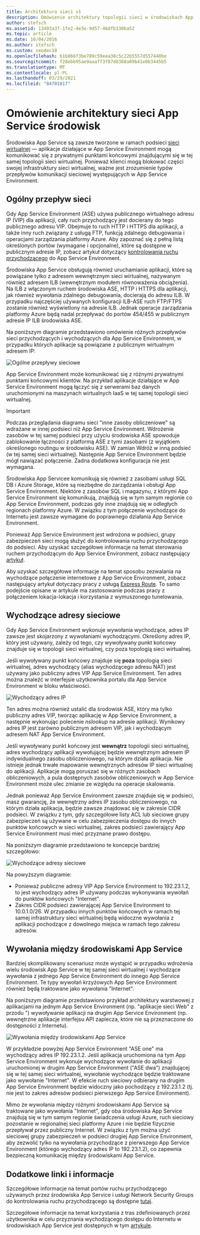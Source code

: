 ```yaml
---
title: Architektura sieci v1
description: Omówienie architektury topologii sieci w środowiskach App Service. Ten dokument jest dostępny tylko dla klientów korzystających ze starszej wersji V1 ASE.
author: stefsch
ms.assetid: 13d03a37-1fe2-4e3e-9d57-46dfb330ba52
ms.topic: article
ms.date: 10/04/2016
ms.author: stefsch
ms.custom: seodec18
ms.openlocfilehash: b1b866f3be789c59eea38c5c22b5557d557440be
ms.sourcegitcommit: f28ebb95ae9aaaff3f87d8388a09b41e0b3445b5
ms.translationtype: MT
ms.contentlocale: pl-PL
ms.lasthandoff: 03/29/2021
ms.locfileid: "84701817"
---
```

# <a name="network-architecture-overview-of-app-service-environments"></a>Omówienie architektury sieci App Service środowisk
Środowiska App Service są zawsze tworzone w ramach podsieci [sieci wirtualnej][virtualnetwork] — aplikacje działające w App Service Environment mogą komunikować się z prywatnymi punktami końcowymi znajdującymi się w tej samej topologii sieci wirtualnej.  Ponieważ klienci mogą blokować części swojej infrastruktury sieci wirtualnej, ważne jest zrozumienie typów przepływów komunikacji sieciowej występujących w App Service Environment.

## <a name="general-network-flow"></a>Ogólny przepływ sieci
Gdy App Service Environment (ASE) używa publicznego wirtualnego adresu IP (VIP) dla aplikacji, cały ruch przychodzący jest docierany do tego publicznego adresu VIP.  Obejmuje to ruch HTTP i HTTPS dla aplikacji, a także inny ruch związany z usługą FTP, funkcją zdalnego debugowania i operacjami zarządzania platformy Azure.  Aby zapoznać się z pełną listą określonych portów (wymagane i opcjonalne), które są dostępne w publicznym adresie IP, zobacz artykuł dotyczący [kontrolowania ruchu przychodzącego][controllinginboundtraffic] do App Service Environment. 

Środowiska App Service obsługują również uruchamianie aplikacji, które są powiązane tylko z adresem wewnętrznym sieci wirtualnej, nazywanym również adresem ILB (wewnętrznym modułem równoważenia obciążenia).  Na ILB z włączonym ruchem środowiska ASE, HTTP i HTTPS dla aplikacji, jak również wywołania zdalnego debugowania, docierają do adresu ILB.  W przypadku najczęściej używanych konfiguracji ILB-ASE ruch FTP/FTPS zostanie również wyświetlony na adresie ILB.  Jednak operacje zarządzania platformy Azure będą nadal przepływać do portów 454/455 w publicznym adresie IP ILB środowiska ASE.

Na poniższym diagramie przedstawiono omówienie różnych przepływów sieci przychodzących i wychodzących dla App Service Environment, w przypadku których aplikacje są powiązane z publicznym wirtualnym adresem IP:

![Ogólne przepływy sieciowe][GeneralNetworkFlows]

App Service Environment może komunikować się z różnymi prywatnymi punktami końcowymi klientów.  Na przykład aplikacje działające w App Service Environment mogą łączyć się z serwerami baz danych uruchomionymi na maszynach wirtualnych IaaS w tej samej topologii sieci wirtualnej.

> [!IMPORTANT]
> Podczas przeglądania diagramu sieci "inne zasoby obliczeniowe" są wdrażane w innej podsieci niż App Service Environment. Wdrożenie zasobów w tej samej podsieci przy użyciu środowiska ASE spowoduje zablokowanie łączności z platformą ASE z tymi zasobami (z wyjątkiem określonego routingu w środowisku ASE). W zamian Wdróż w inną podsieć (w tej samej sieci wirtualnej). Następnie App Service Environment będzie mógł nawiązać połączenie. Żadna dodatkowa konfiguracja nie jest wymagana.
> 
> 

Środowiska App Servicee komunikują się również z zasobami usługi SQL DB i Azure Storage, które są niezbędne do zarządzania i obsługi App Service Environment.  Niektóre z zasobów SQL i magazynu, z którymi App Service Environment się komunikują, znajdują się w tym samym regionie co App Service Environment, podczas gdy inne znajdują się w odległych regionach platformy Azure.  W związku z tym połączenie wychodzące do Internetu jest zawsze wymagane do poprawnego działania App Service Environment. 

Ponieważ App Service Environment jest wdrożona w podsieci, grupy zabezpieczeń sieci mogą służyć do kontrolowania ruchu przychodzącego do podsieci.  Aby uzyskać szczegółowe informacje na temat sterowania ruchem przychodzącym do App Service Environment, zobacz następujący [artykuł][controllinginboundtraffic].

Aby uzyskać szczegółowe informacje na temat sposobu zezwalania na wychodzące połączenie internetowe z App Service Environment, zobacz następujący artykuł dotyczący pracy z usługą [Express Route][ExpressRoute].  To samo podejście opisane w artykule ma zastosowanie podczas pracy z połączeniem lokacja-lokacja i korzystania z wymuszonego tunelowania.

## <a name="outbound-network-addresses"></a>Wychodzące adresy sieciowe
Gdy App Service Environment wykonuje wywołania wychodzące, adres IP zawsze jest skojarzony z wywołaniami wychodzącymi.  Określony adres IP, który jest używany, zależy od tego, czy wywoływany punkt końcowy znajduje się w topologii sieci wirtualnej, czy poza topologią sieci wirtualnej.

Jeśli wywoływany punkt końcowy znajduje się **poza** topologią sieci wirtualnej, adres wychodzący (alias wychodzącego adresu NAT) jest używany jako publiczny adres VIP App Service Environment.  Ten adres można znaleźć w interfejsie użytkownika portalu dla App Service Environment w bloku właściwości.

![Wychodzący adres IP][OutboundIPAddress]

Ten adres można również ustalić dla środowisk ASE, który ma tylko publiczny adres VIP, tworząc aplikację w App Service Environment, a następnie wykonując polecenie *nslookup* na adresie aplikacji. Wynikowy adres IP jest zarówno publicznym adresem VIP, jak i wychodzącym adresem NAT App Service Environment.

Jeśli wywoływany punkt końcowy jest **wewnątrz** topologii sieci wirtualnej, adres wychodzący aplikacji wywołującej będzie wewnętrznym adresem IP indywidualnego zasobu obliczeniowego, na którym działa aplikacja.  Nie istnieje jednak trwałe mapowanie wewnętrznych adresów IP sieci wirtualnej do aplikacji.  Aplikacje mogą poruszać się w różnych zasobach obliczeniowych, a pula dostępnych zasobów obliczeniowych w App Service Environment może ulec zmianie ze względu na operacje skalowania.

Jednak ponieważ App Service Environment zawsze znajduje się w podsieci, masz gwarancję, że wewnętrzny adres IP zasobu obliczeniowego, na którym działa aplikacja, będzie zawsze znajdować się w zakresie CIDR podsieci.  W związku z tym, gdy szczegółowe listy ACL lub sieciowe grupy zabezpieczeń są używane w celu zabezpieczenia dostępu do innych punktów końcowych w sieci wirtualnej, zakres podsieci zawierający App Service Environment musi mieć przyznane prawo dostępu.

Na poniższym diagramie przedstawiono te koncepcje bardziej szczegółowo:

![Wychodzące adresy sieciowe][OutboundNetworkAddresses]

Na powyższym diagramie:

* Ponieważ publiczne adresy VIP App Service Environment to 192.23.1.2, to jest wychodzący adres IP używany podczas wykonywania wywołań do punktów końcowych "Internet".
* Zakres CIDR podsieci zawierającej App Service Environment to 10.0.1.0/26.  W przypadku innych punktów końcowych w ramach tej samej infrastruktury sieci wirtualnej będą widoczne wywołania z aplikacji pochodzące z dowolnego miejsca w ramach tego zakresu adresów.

## <a name="calls-between-app-service-environments"></a>Wywołania między środowiskami App Service
Bardziej skomplikowany scenariusz może wystąpić w przypadku wdrożenia wielu środowisk App Service w tej samej sieci wirtualnej i wychodzące wywołania z jednego App Service Environment do innego App Service Environment.  Te typy wywołań krzyżowych App Service Environment również będą traktowane jako wywołania "Internet".

Na poniższym diagramie przedstawiono przykład architektury warstwowej z aplikacjami na jednym App Service Environment (np. "aplikacje sieci Web" z przodu ") wywoływanie aplikacji na drugim App Service Environment (np. wewnętrzne aplikacje interfejsu API zaplecza, które nie są przeznaczone do dostępności z Internetu). 

![Wywołania między środowiskami App Service][CallsBetweenAppServiceEnvironments] 

W przykładzie powyżej App Service Environment "ASE one" ma wychodzący adres IP 192.23.1.2.  Jeśli aplikacja uruchomiona na tym App Service Environment wykonuje wychodzące wywołanie do aplikacji uruchomionej w drugim App Service Environment ("ASE dwa") znajdującej się w tej samej sieci wirtualnej, wywołanie wychodzące będzie traktowane jako wywołanie "Internet".  W efekcie ruch sieciowy odbierany na drugim App Service Environment będzie widoczny jako pochodzący z 192.23.1.2 (tj. nie jest to zakres adresów podsieci pierwszego App Service Environment).

Mimo że wywołania między różnymi środowiskami App Service są traktowane jako wywołania "Internet", gdy oba środowiska App Service znajdują się w tym samym regionie świadczenia usługi Azure, ruch sieciowy pozostanie w regionalnej sieci platformy Azure i nie będzie fizycznie przepływał przez publiczny Internet.  W związku z tym można użyć sieciowej grupy zabezpieczeń w podsieci drugiej App Service Environment, aby zezwolić tylko na wywołania przychodzące z pierwszego App Service Environment (którego wychodzący adres IP to 192.23.1.2), co zapewnia bezpieczną komunikację między środowiskami App Service.

## <a name="additional-links-and-information"></a>Dodatkowe linki i informacje
Szczegółowe informacje na temat portów ruchu przychodzącego używanych przez środowiska App Service i usługi Network Security Groups do kontrolowania ruchu przychodzącego są dostępne [tutaj][controllinginboundtraffic].

Szczegółowe informacje na temat korzystania z tras zdefiniowanych przez użytkownika w celu przyznania wychodzącego dostępu do Internetu w środowiskach App Service jest dostępnych w tym [artykule][ExpressRoute]. 

<!-- LINKS -->
[virtualnetwork]: https://azure.microsoft.com/services/virtual-network/
[controllinginboundtraffic]:  app-service-app-service-environment-control-inbound-traffic.md
[ExpressRoute]:  app-service-app-service-environment-network-configuration-expressroute.md

<!-- IMAGES -->
[GeneralNetworkFlows]: ./media/app-service-app-service-environment-network-architecture-overview/NetworkOverview-1.png
[OutboundIPAddress]: ./media/app-service-app-service-environment-network-architecture-overview/OutboundIPAddress-1.png
[OutboundNetworkAddresses]: ./media/app-service-app-service-environment-network-architecture-overview/OutboundNetworkAddresses-1.png
[CallsBetweenAppServiceEnvironments]: ./media/app-service-app-service-environment-network-architecture-overview/CallsBetweenEnvironments-1.png

